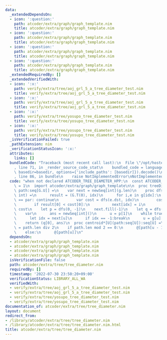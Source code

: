 ```yaml
---
data:
  _extendedDependsOn:
  - icon: ':question:'
    path: atcoder/extra/graph/graph_template.nim
    title: atcoder/extra/graph/graph_template.nim
  - icon: ':question:'
    path: atcoder/extra/graph/graph_template.nim
    title: atcoder/extra/graph/graph_template.nim
  - icon: ':question:'
    path: atcoder/extra/graph/graph_template.nim
    title: atcoder/extra/graph/graph_template.nim
  - icon: ':question:'
    path: atcoder/extra/graph/graph_template.nim
    title: atcoder/extra/graph/graph_template.nim
  _extendedRequiredBy: []
  _extendedVerifiedWith:
  - icon: ':x:'
    path: verify/extra/tree/aoj_grl_5_a_tree_diameter_test.nim
    title: verify/extra/tree/aoj_grl_5_a_tree_diameter_test.nim
  - icon: ':x:'
    path: verify/extra/tree/aoj_grl_5_a_tree_diameter_test.nim
    title: verify/extra/tree/aoj_grl_5_a_tree_diameter_test.nim
  - icon: ':x:'
    path: verify/extra/tree/yosupo_tree_diameter_test.nim
    title: verify/extra/tree/yosupo_tree_diameter_test.nim
  - icon: ':x:'
    path: verify/extra/tree/yosupo_tree_diameter_test.nim
    title: verify/extra/tree/yosupo_tree_diameter_test.nim
  _isVerificationFailed: true
  _pathExtension: nim
  _verificationStatusIcon: ':x:'
  attributes:
    links: []
  bundledCode: "Traceback (most recent call last):\n  File \"/opt/hostedtoolcache/Python/3.10.6/x64/lib/python3.10/site-packages/onlinejudge_verify/documentation/build.py\"\
    , line 71, in _render_source_code_stat\n    bundled_code = language.bundle(stat.path,\
    \ basedir=basedir, options={'include_paths': [basedir]}).decode()\n  File \"/opt/hostedtoolcache/Python/3.10.6/x64/lib/python3.10/site-packages/onlinejudge_verify/languages/nim.py\"\
    , line 86, in bundle\n    raise NotImplementedError\nNotImplementedError\n"
  code: "when not declared ATCODER_TREE_DIAMETER_HPP:\n  const ATCODER_TREE_DIAMETER_HPP*\
    \ = 1\n  import atcoder/extra/graph/graph_template\n\n  proc treeDiameter*[G:Graph](g:G):tuple[len:G.T,\
    \ path:seq[G.U]] =\n    var next = newSeq[int](g.len)\n    proc dfs(idx, par:int):(G.T,\
    \ int) =\n      result = (G.T(0), idx)\n      for i,e in g[idx]:\n        if e.dst\
    \ == par: continue\n        var cost = dfs(e.dst, idx)\n        cost[0] += e.weight\n\
    \        if result[0] < cost[0]:\n          next[idx] = i\n          result =\
    \ cost\n    let p = dfs(0, -1)\n    next.fill(-1)\n    let q = dfs(p[1], -1)\n\
    \    var\n      ans = newSeq[int]()\n      u = p[1]\n    while true:\n      ans.add(u)\n\
    \      let idx = next[u]\n      if idx == -1:break\n      u = g[u][idx].dst\n\
    \    return (q[0], ans)\n  proc centroid*[U](path:seq[U]):seq[U] =\n    let u\
    \ = path.len div 2\n    if path.len mod 2 == 0:\n      @[path[u - 1], path[u]]\n\
    \    else:\n      @[path[u]]\n"
  dependsOn:
  - atcoder/extra/graph/graph_template.nim
  - atcoder/extra/graph/graph_template.nim
  - atcoder/extra/graph/graph_template.nim
  - atcoder/extra/graph/graph_template.nim
  isVerificationFile: false
  path: atcoder/extra/tree/tree_diameter.nim
  requiredBy: []
  timestamp: '2022-07-30 23:50:20+09:00'
  verificationStatus: LIBRARY_ALL_WA
  verifiedWith:
  - verify/extra/tree/aoj_grl_5_a_tree_diameter_test.nim
  - verify/extra/tree/aoj_grl_5_a_tree_diameter_test.nim
  - verify/extra/tree/yosupo_tree_diameter_test.nim
  - verify/extra/tree/yosupo_tree_diameter_test.nim
documentation_of: atcoder/extra/tree/tree_diameter.nim
layout: document
redirect_from:
- /library/atcoder/extra/tree/tree_diameter.nim
- /library/atcoder/extra/tree/tree_diameter.nim.html
title: atcoder/extra/tree/tree_diameter.nim
---
```

